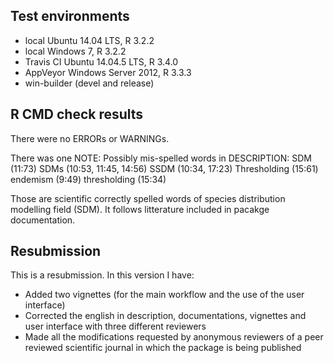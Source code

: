 ## Test environments
* local Ubuntu 14.04 LTS, R 3.2.2
* local Windows 7, R 3.2.2
* Travis CI Ubuntu 14.04.5 LTS, R 3.4.0
* AppVeyor Windows Server 2012, R 3.3.3
* win-builder (devel and release)

## R CMD check results
There were no ERRORs or WARNINGs.

There was one NOTE:
Possibly mis-spelled words in DESCRIPTION:
  SDM (11:73)
  SDMs (10:53, 11:45, 14:56)
  SSDM (10:34, 17:23)
  Thresholding (15:61)
  endemism (9:49)
  thresholding (15:34)
  
Those are scientific correctly spelled words of species distribution modelling field (SDM). It follows litterature included in pacakge documentation.

## Resubmission
This is a resubmission. In this version I have:

* Added two vignettes (for the main workflow and the use of the user interface)
* Corrected the english in description, documentations, vignettes and user interface with three different reviewers
* Made all the modifications requested by anonymous reviewers of a peer reviewed scientific journal in which the package is being published
